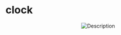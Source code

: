 # clock
 <div align="center">
    <img src="https://github.com/kingomarnajjar/clock/blob/main/sneaky.gif?raw=true" alt="Description" />
</div>

